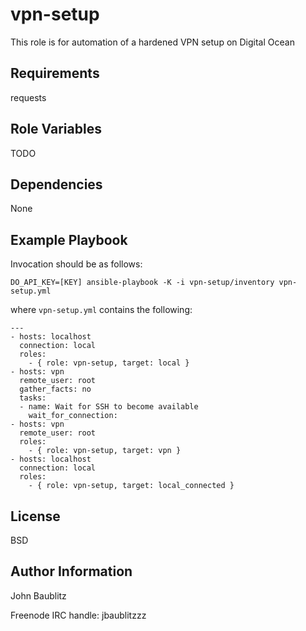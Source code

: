 vpn-setup
=========

This role is for automation of a hardened VPN setup on Digital Ocean

Requirements
------------

requests

Role Variables
--------------

TODO

Dependencies
------------

None

Example Playbook
----------------

Invocation should be as follows:

`DO_API_KEY=[KEY] ansible-playbook -K -i vpn-setup/inventory vpn-setup.yml`

where `vpn-setup.yml` contains the following:

```
---
- hosts: localhost
  connection: local
  roles:
    - { role: vpn-setup, target: local }
- hosts: vpn 
  remote_user: root
  gather_facts: no
  tasks:
  - name: Wait for SSH to become available
    wait_for_connection:
- hosts: vpn
  remote_user: root
  roles:
    - { role: vpn-setup, target: vpn }
- hosts: localhost
  connection: local
  roles:
    - { role: vpn-setup, target: local_connected }
```

License
-------

BSD

Author Information
------------------

John Baublitz

Freenode IRC handle: jbaublitzzz
